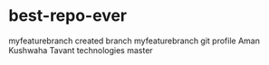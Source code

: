# best-repo-ever
myfeaturebranch
created branch myfeaturebranch
git profile
Aman Kushwaha
Tavant technologies
master